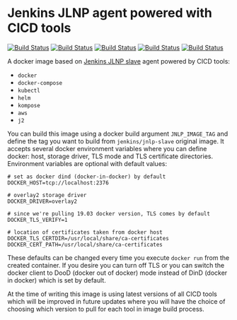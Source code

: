 # Jenkins JLNP agent powered with CICD tools
[![Build Status](https://img.shields.io/docker/stars/josipradic/jenkins-jnlp-cicd)](https://hub.docker.com/r/josipradic/jenkins-jnlp-cicd) [![Build Status](https://img.shields.io/docker/pulls/josipradic/jenkins-jnlp-cicd)](https://hub.docker.com/r/josipradic/jenkins-jnlp-cicd) [![Build Status](https://img.shields.io/docker/automated/josipradic/jenkins-jnlp-cicd)](https://hub.docker.com/r/josipradic/jenkins-jnlp-cicd) [![Build Status](https://img.shields.io/docker/build/josipradic/jenkins-jnlp-cicd)](https://hub.docker.com/r/josipradic/jenkins-jnlp-cicd) [![Build Status](https://img.shields.io/github/v/tag/josipradic/jenkins-jnlp-cicd)](https://github.com/josipradic/jenkins-jnlp-cicd/releases/tag/1.0.0)

A docker image based on [Jenkins JLNP slave](https://hub.docker.com/r/jenkins/jnlp-slave/) agent powered by CICD tools:
- `docker`
- `docker-compose`
- `kubectl`
- `helm`
- `kompose`
- `aws`
- `j2`

You can build this image using a docker build argument `JNLP_IMAGE_TAG` and define the tag you want to build from `jenkins/jnlp-slave` original image. It accepts several docker environment variables where you can define docker: host, storage driver, TLS mode and TLS certificate directories. Environment variables are optional with default values:
```
# set as docker dind (docker-in-docker) by default
DOCKER_HOST=tcp://localhost:2376

# overlay2 storage driver
DOCKER_DRIVER=overlay2

# since we're pulling 19.03 docker version, TLS comes by default
DOCKER_TLS_VERIFY=1

# location of certificates taken from docker host
DOCKER_TLS_CERTDIR=/usr/local/share/ca-certificates
DOCKER_CERT_PATH=/usr/local/share/ca-certificates
```

These defaults can be changed every time you execute `docker run` from the created container. If you desire you can turn off TLS or you can switch the docker client to DooD (docker out of docker) mode instead of DinD (docker in docker) which is set by default.

At the time of writing this image is using latest versions of all CICD tools which will be improved in future updates where you will have the choice of choosing which version to pull for each tool in image build process.